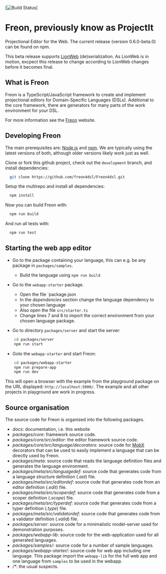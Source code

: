 [![Build Status](https://github.com/freon4dsl/freon4dsl/actions/workflows/node.js.yml/badge.svg)]

# Freon, previously know as ProjectIt
Projectional Editor for the Web. The current release (version 0.6.0-beta.0) can be found on npm.

This beta release supports [LionWeb](https://github.com/LionWeb-io) (de)serialization. 
As LionWeb is in motion, excpect this release to change according to LionWeb changes before it becomes final. 

## What is Freon

Freon is a TypeScript/JavaScript framework to create and implement projectional editors for Domain-Specific Languages (DSLs). 
Additional to the core framework, there are generators for many parts of the work environment for your DSL.

For more information see the <a href="https://www.freon4dsl.dev" target="_blank">Freon</a> website.

## Developing Freon

The main prerequisites are: [Node.js](https://nodejs.org/) and [npm](https://docs.npmjs.com/downloading-and-installing-node-js-and-npm/).
We are typically using the latest versions of both, although older versions likely work just as well.

Clone or fork this github project, check out the `development` branch, and install dependencies:
```bash
  git clone https://github.com/freon4dsl/Freon4dsl.git
```
Setup the multirepo and install all dependencies:
```bash
  npm install
```

Now you can build Freon with:
```bash
  npm run build
```

And run all tests  with:
```bash
  npm run test
```

## Starting the web app editor
* Go to the package containing your language, this can e.g. be any package in `packages/samples`.
  - Build the language using `npm run build`

* Go to the `webapp-starter` package.
  - Open the file `package.json
  - In the _dependencies_ section change the language dependency to your chosen language
  - Also open the file `src/starter.ts`
  - Change lines 7 and 8 to import the correct environment from your chosen language package.

* Go to directory `packages/server` and start the server:
```bash
    cd packages/server
    npm run start
```

* Goto the `webapp-starter` and start Freon:
```bash
    cd packages/webapp-starter
    npm run prepare-app
    npm run dev
```
This will open a browser with the example from the playground package on 
the URL displayed: `http://localhost:5000/`. The example and all other projects in playground are
work in progress.

## Source organisation

The source code for Freon is organised into the following packages.

* *docs*: documentation, i.e. this website
* *packages/core*: framework source code.
* *packages/core/src/editor*: the editor framework source code.
* *packages/core/src/language/decorators*: source code for <a href="https://mobx.js.org/" target="_blank">MobX</a> decorators that can be used to easily implement a language that can be
  directly used by Freon.
* *packages/meta*: source code that reads the language definition files and generates the language environment.
* *packages/meta/src/languagedef*: source code that generates code from a language structure definition (*.ast*) file.
* *packages/meta/src/editordef*: source code that generates code from an editor definition (*.edit*) file.
* *packages/meta/src/scoperdef*: source code that generates code from a scoper definition (*.scope*) file.
* *packages/meta/src/typerdef*: source code that generates code from a typer definition (*.type*) file.
* *packages/meta/src/validatordef*: source code that generates code from a validator definition (*.valid*) file.
* *packages/server*: source code for a minimalistic model-server used for demonstration purposes.
* *packages/webapp-lib*: source code for the web-application used for all generated languages.
* *packages/samples/*: source code for a number of sample languages.
* *packages/webapp-starter/*: source code for web app including one language.
  This package import the `webapp-lib` for the full web app and one language from `samples` to be used in the webapp.
* _/*_: the usual suspects.


